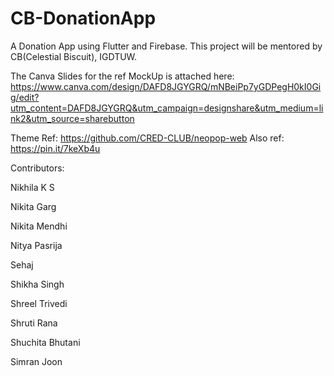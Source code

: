 # CB-DonationApp
A Donation App using Flutter and Firebase. This project will be mentored by CB(Celestial Biscuit), IGDTUW.

The Canva Slides for the ref MockUp is attached here: https://www.canva.com/design/DAFD8JGYGRQ/mNBeiPp7yGDPegH0kI0Gig/edit?utm_content=DAFD8JGYGRQ&utm_campaign=designshare&utm_medium=link2&utm_source=sharebutton

Theme Ref: https://github.com/CRED-CLUB/neopop-web
Also ref: https://pin.it/7keXb4u

Contributors: 

Nikhila K S 

Nikita Garg

Nikita Mendhi

Nitya Pasrija

Sehaj

Shikha Singh 

Shreel Trivedi 

Shruti Rana 

Shuchita Bhutani 

Simran Joon
